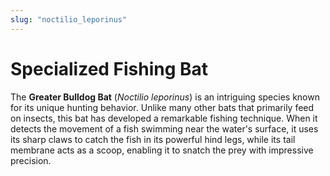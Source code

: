 ```yaml
---
slug: "noctilio_leporinus"
---
```


# Specialized Fishing Bat

The **Greater Bulldog Bat** (_Noctilio leporinus_)
is an intriguing species known for its unique hunting behavior.
Unlike many other bats that primarily feed on insects,
this bat has developed a remarkable fishing technique.
When it detects the movement of a fish swimming near the water's surface,
it uses its sharp claws to catch the fish in its powerful hind legs,
while its tail membrane acts as a scoop,
enabling it to snatch the prey with impressive precision.
